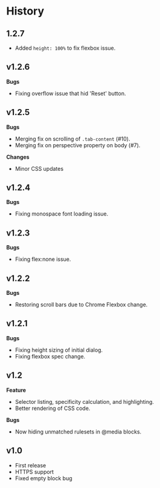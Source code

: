 # History

## 1.2.7

-   Added `height: 100%` to fix flexbox issue.

## v1.2.6

**Bugs**

-   Fixing overflow issue that hid 'Reset' button.

## v1.2.5

**Bugs**

-   Merging fix on scrolling of `.tab-content` (#10).
-   Merging fix on perspective property on body (#7).

**Changes**

-   Minor CSS updates

## v1.2.4

**Bugs**

-   Fixing monospace font loading issue.

## v1.2.3

**Bugs**

-   Fixing flex:none issue.

## v1.2.2

**Bugs**

-   Restoring scroll bars due to Chrome Flexbox change.

## v1.2.1

**Bugs**

-   Fixing height sizing of initial dialog.
-   Fixing flexbox spec change.

## v1.2

**Feature**

-   Selector listing, specificity calculation, and highlighting.
-   Better rendering of CSS code.

**Bugs**

-   Now hiding unmatched rulesets in @media blocks.

## v1.0

-   First release
-   HTTPS support
-   Fixed empty block bug
